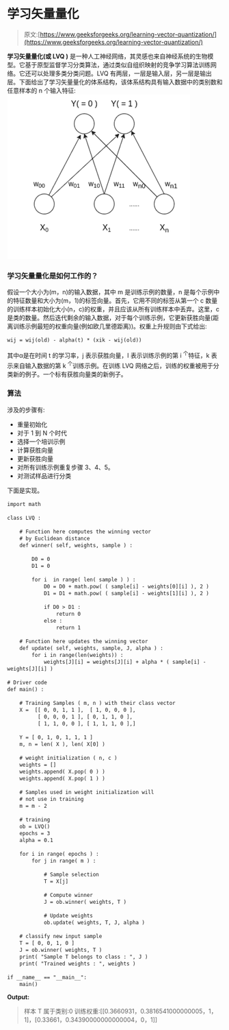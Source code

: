 # 学习矢量量化

> 原文:[https://www.geeksforgeeks.org/learning-vector-quantization/](https://www.geeksforgeeks.org/learning-vector-quantization/)

**学习矢量量化(或 LVQ )** 是一种人工神经网络，其灵感也来自神经系统的生物模型。它基于原型监督学习分类算法，通过类似自组织映射的竞争学习算法训练网络。它还可以处理多类分类问题。LVQ 有两层，一层是输入层，另一层是输出层。下面给出了学习矢量量化的体系结构，该体系结构具有输入数据中的类别数和任意样本的 n 个输入特征:
![](img/d1040f5aae71965a50d03c8e5ee90d8d.png)

### 学习矢量量化是如何工作的？

假设一个大小为(m，n)的输入数据，其中 m 是训练示例的数量，n 是每个示例中的特征数量和大小为(m，1)的标签向量。首先，它用不同的标签从第一个 c 数量的训练样本初始化大小(n，c)的权重，并且应该从所有训练样本中丢弃。这里，c 是类的数量。然后迭代剩余的输入数据，对于每个训练示例，它更新获胜向量(距离训练示例最短的权重向量(例如欧几里德距离))。权重上升规则由下式给出:

```
wij = wij(old) - alpha(t) * (xik - wij(old))
```

其中α是在时间 t 的学习率，j 表示获胜向量，I 表示训练示例的第 i <sup>个</sup>特征，k 表示来自输入数据的第 k <sup>个</sup>训练示例。在训练 LVQ 网络之后，训练的权重被用于分类新的例子。一个标有获胜向量类的新例子。

### 算法

涉及的步骤有:

*   重量初始化
*   对于 1 到 N 个时代
*   选择一个培训示例
*   计算获胜向量
*   更新获胜向量
*   对所有训练示例重复步骤 3、4、5。
*   对测试样品进行分类

下面是实现。

```
import math

class LVQ :

    # Function here computes the winning vector
    # by Euclidean distance
    def winner( self, weights, sample ) :

        D0 = 0
        D1 = 0

        for i  in range( len( sample ) ) :
            D0 = D0 + math.pow( ( sample[i] - weights[0][i] ), 2 )
            D1 = D1 + math.pow( ( sample[i] - weights[1][i] ), 2 )

            if D0 > D1 :
                return 0
            else : 
                return 1

    # Function here updates the winning vector     
    def update( self, weights, sample, J, alpha ) :
        for i in range(len(weights)) :
            weights[J][i] = weights[J][i] + alpha * ( sample[i] - weights[J][i] ) 

# Driver code
def main() :

    # Training Samples ( m, n ) with their class vector
    X =  [[ 0, 0, 1, 1 ],  [ 1, 0, 0, 0 ], 
          [ 0, 0, 0, 1 ], [ 0, 1, 1, 0 ],
          [ 1, 1, 0, 0 ], [ 1, 1, 1, 0 ],] 

    Y = [ 0, 1, 0, 1, 1, 1 ]
    m, n = len( X ), len( X[0] )

    # weight initialization ( n, c )
    weights = []
    weights.append( X.pop( 0 ) )
    weights.append( X.pop( 1 ) )

    # Samples used in weight initialization will
    # not use in training
    m = m - 2

    # training
    ob = LVQ()
    epochs = 3
    alpha = 0.1

    for i in range( epochs ) :
        for j in range( m ) :

            # Sample selection
            T = X[j]

            # Compute winner
            J = ob.winner( weights, T )

            # Update weights
            ob.update( weights, T, J, alpha )

    # classify new input sample
    T = [ 0, 0, 1, 0 ]
    J = ob.winner( weights, T )
    print( "Sample T belongs to class : ", J )
    print( "Trained weights : ", weights )

if __name__ == "__main__":
    main()
```

**Output:**

> 样本 T 属于类别:0
> 训练权重:[[0.3660931，0.3816541000000005，1，1]，[0.33661，0.34390000000000004，0，1]]